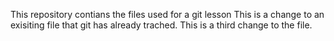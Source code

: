 This repository contians the files used for a git lesson
This is a change to an exisiting file that git has already trached.
This is a third change to the file.
